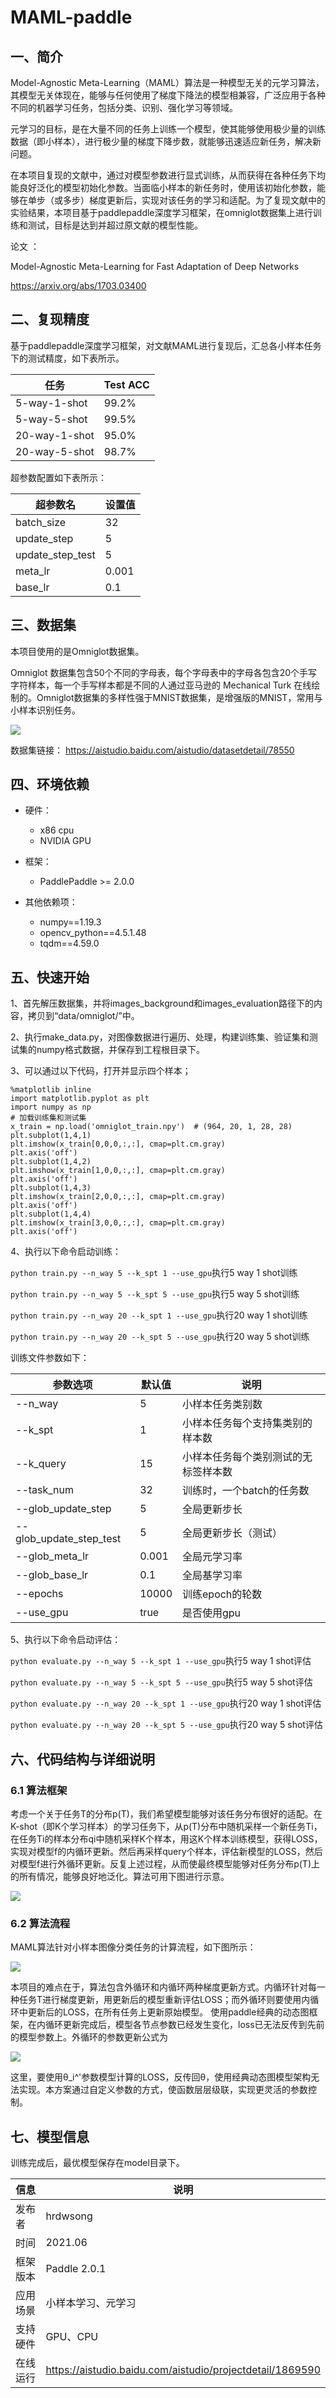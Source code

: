 # MAML-paddle
## 一、简介

Model-Agnostic Meta-Learning（MAML）算法是一种模型无关的元学习算法，其模型无关体现在，能够与任何使用了梯度下降法的模型相兼容，广泛应用于各种不同的机器学习任务，包括分类、识别、强化学习等领域。

元学习的目标，是在大量不同的任务上训练一个模型，使其能够使用极少量的训练数据（即小样本），进行极少量的梯度下降步数，就能够迅速适应新任务，解决新问题。

在本项目复现的文献中，通过对模型参数进行显式训练，从而获得在各种任务下均能良好泛化的模型初始化参数。当面临小样本的新任务时，使用该初始化参数，能够在单步（或多步）梯度更新后，实现对该任务的学习和适配。为了复现文献中的实验结果，本项目基于paddlepaddle深度学习框架，在omniglot数据集上进行训练和测试，目标是达到并超过原文献的模型性能。

论文 ：

Model-Agnostic Meta-Learning for Fast Adaptation of Deep Networks

https://arxiv.org/abs/1703.03400

## 二、复现精度

基于paddlepaddle深度学习框架，对文献MAML进行复现后，汇总各小样本任务下的测试精度，如下表所示。

|任务|Test ACC|
|----|----|
|5-way-1-shot|99.2%|
|5-way-5-shot|99.5%|
|20-way-1-shot|95.0%|
|20-way-5-shot|98.7%|

超参数配置如下表所示：

|超参数名|设置值|
|----|----|
|batch_size|32|
|update_step|5|
|update_step_test|5|
|meta_lr|0.001|
|base_lr|0.1|

## 三、数据集

本项目使用的是Omniglot数据集。

Omniglot 数据集包含50个不同的字母表，每个字母表中的字母各包含20个手写字符样本，每一个手写样本都是不同的人通过亚马逊的 Mechanical Turk 在线绘制的。Omniglot数据集的多样性强于MNIST数据集，是增强版的MNIST，常用与小样本识别任务。

![](https://ai-studio-static-online.cdn.bcebos.com/cd4e94bac7c3470e800cfb3426fdf8954c5c108ac9504b658be492b034a2fb6b)

数据集链接：
https://aistudio.baidu.com/aistudio/datasetdetail/78550

## 四、环境依赖
- 硬件：
    - x86 cpu
    - NVIDIA GPU
- 框架：
    - PaddlePaddle >= 2.0.0

- 其他依赖项：
    - numpy==1.19.3
    - opencv_python==4.5.1.48
    - tqdm==4.59.0

## 五、快速开始
1、首先解压数据集，并将images_background和images_evaluation路径下的内容，拷贝到“data/omniglot/”中。

2、执行make_data.py，对图像数据进行遍历、处理，构建训练集、验证集和测试集的numpy格式数据，并保存到工程根目录下。

3、可以通过以下代码，打开并显示四个样本；
```
%matplotlib inline
import matplotlib.pyplot as plt
import numpy as np
# 加载训练集和测试集
x_train = np.load('omniglot_train.npy')  # (964, 20, 1, 28, 28)
plt.subplot(1,4,1)
plt.imshow(x_train[0,0,0,:,:], cmap=plt.cm.gray)
plt.axis('off')
plt.subplot(1,4,2)
plt.imshow(x_train[1,0,0,:,:], cmap=plt.cm.gray)
plt.axis('off')
plt.subplot(1,4,3)
plt.imshow(x_train[2,0,0,:,:], cmap=plt.cm.gray)
plt.axis('off')
plt.subplot(1,4,4)
plt.imshow(x_train[3,0,0,:,:], cmap=plt.cm.gray)
plt.axis('off')
```
4、执行以下命令启动训练：

`python train.py --n_way 5 --k_spt 1 --use_gpu`执行5 way 1 shot训练

`python train.py --n_way 5 --k_spt 5 --use_gpu`执行5 way 5 shot训练

`python train.py --n_way 20 --k_spt 1 --use_gpu`执行20 way 1 shot训练

`python train.py --n_way 20 --k_spt 5 --use_gpu`执行20 way 5 shot训练

训练文件参数如下：

|参数选项|默认值|说明|
|----|----|----|
|--n_way|5|小样本任务类别数|
|--k_spt|1|小样本任务每个支持集类别的样本数|
|--k_query|15|小样本任务每个类别测试的无标签样本数|
|--task_num|32|训练时，一个batch的任务数|
|--glob_update_step|5|全局更新步长|
|--glob_update_step_test|5|全局更新步长（测试）|
|--glob_meta_lr|0.001|全局元学习率|
|--glob_base_lr|0.1|全局基学习率|
|--epochs|10000|训练epoch的轮数|
|--use_gpu|true|是否使用gpu|

5、执行以下命令启动评估：

`python evaluate.py --n_way 5 --k_spt 1 --use_gpu`执行5 way 1 shot评估

`python evaluate.py --n_way 5 --k_spt 5 --use_gpu`执行5 way 5 shot评估

`python evaluate.py --n_way 20 --k_spt 1 --use_gpu`执行20 way 1 shot评估

`python evaluate.py --n_way 20 --k_spt 5 --use_gpu`执行20 way 5 shot评估

## 六、代码结构与详细说明
### 6.1 算法框架
考虑一个关于任务T的分布p(T)，我们希望模型能够对该任务分布很好的适配。在K-shot（即K个学习样本）的学习任务下，从p(T)分布中随机采样一个新任务Ti，在任务Ti的样本分布qi中随机采样K个样本，用这K个样本训练模型，获得LOSS，实现对模型f的内循环更新。然后再采样query个样本，评估新模型的LOSS，然后对模型f进行外循环更新。反复上述过程，从而使最终模型能够对任务分布p(T)上的所有情况，能够良好地泛化。算法可用下图进行示意。

 ![](https://ai-studio-static-online.cdn.bcebos.com/5c1cc7e52f7e4a3d98b9693a6e27309c72d041b310994d889640a29221e47c52)
 
### 6.2 算法流程
MAML算法针对小样本图像分类任务的计算流程，如下图所示：
 
 ![](https://ai-studio-static-online.cdn.bcebos.com/bd44f95ed7564189a010b04367f79ba15362cbf1dc9c491ea539ffb2b06dfa23)
 
本项目的难点在于，算法包含外循环和内循环两种梯度更新方式。内循环针对每一种任务T进行梯度更新，用更新后的模型重新评估LOSS；而外循环则要使用内循环中更新后的LOSS，在所有任务上更新原始模型。
使用paddle经典的动态图框架，在内循环更新完成后，模型各节点参数已经发生变化，loss已无法反传到先前的模型参数上。外循环的参数更新公式为

![](https://ai-studio-static-online.cdn.bcebos.com/2bf80b14ecee42d88b19eceae07ce5fa4a7d15f1cf764ce89ddee5b719270f51)


这里，要使用θ_i^'参数模型计算的LOSS，反传回θ，使用经典动态图模型架构无法实现。本方案通过自定义参数的方式，使函数层层级联，实现更灵活的参数控制。

## 七、模型信息
训练完成后，最优模型保存在model目录下。

| 信息 | 说明 |
| --- | --- |
| 发布者 | hrdwsong |
| 时间 | 2021.06 |
| 框架版本 | Paddle 2.0.1 |
| 应用场景 | 小样本学习、元学习 |
| 支持硬件 | GPU、CPU |
| 在线运行 | https://aistudio.baidu.com/aistudio/projectdetail/1869590 |
